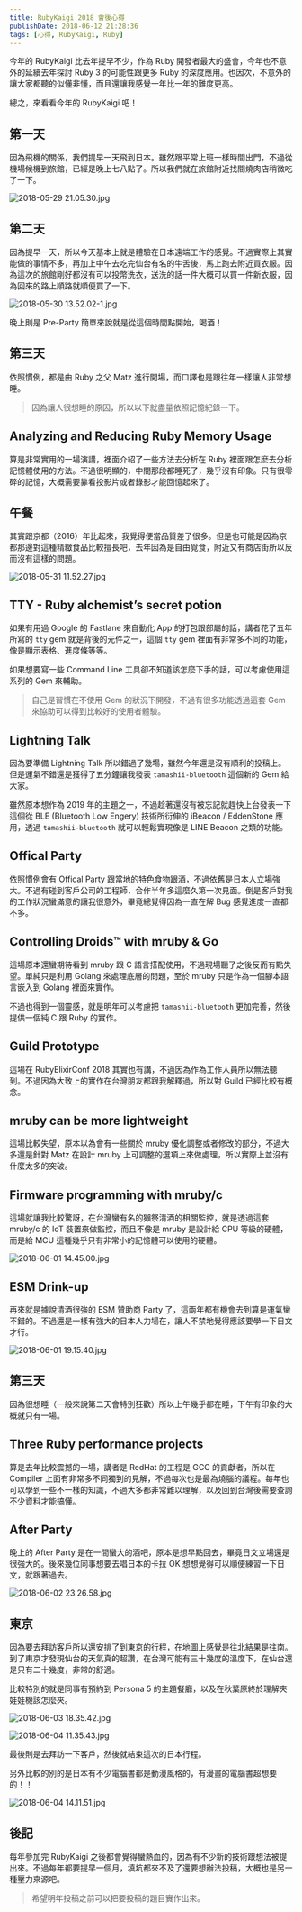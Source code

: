 ```yaml
---
title: RubyKaigi 2018 會後心得
publishDate: 2018-06-12 21:28:36
tags: [心得, RubyKaigi, Ruby]
---
```


今年的 RubyKaigi 比去年提早不少，作為 Ruby 開發者最大的盛會，今年也不意外的延續去年探討 Ruby 3 的可能性跟更多 Ruby 的深度應用。也因次，不意外的讓大家都聽的似懂非懂，而且還讓我感覺一年比一年的難度更高。

總之，來看看今年的 RubyKaigi 吧！

<!--more-->

## 第一天

因為飛機的關係，我們提早一天飛到日本。雖然跟平常上班一樣時間出門，不過從機場候機到旅館，已經是晚上七八點了。所以我們就在旅館附近找間燒肉店稍微吃了一下。

![2018-05-29 21.05.30.jpg](https://blog.frost.tw/images/the-rubykaigi-2018-experience/EE88DB6FB245BFAEC9D20ED81425CC10.jpg)

## 第二天

因為提早一天，所以今天基本上就是體驗在日本遠端工作的感覺。不過實際上其實能做的事情不多，再加上中午去吃完仙台有名的牛舌後，馬上跑去附近買衣服。因為這次的旅館剛好都沒有可以投幣洗衣，送洗的話一件大概可以買一件新衣服，因為回來的路上順路就順便買了一下。

![2018-05-30 13.52.02-1.jpg](https://blog.frost.tw/images/the-rubykaigi-2018-experience/95C6311914F56CD7F7A815208649A0CA.jpg)

晚上則是 Pre-Party 簡單來說就是從這個時間點開始，喝酒！

## 第三天

依照慣例，都是由 Ruby 之父 Matz 進行開場，而口譯也是跟往年一樣讓人非常想睡。

> 因為讓人很想睡的原因，所以以下就盡量依照記憶紀錄一下。

## Analyzing and Reducing Ruby Memory Usage

算是非常實用的一場演講，裡面介紹了一些方法去分析在 Ruby 裡面跟怎麽去分析記憶體使用的方法。不過很明顯的，中間那段都睡死了，幾乎沒有印象。只有很零碎的記憶，大概需要靠看投影片或者錄影才能回憶起來了。

## 午餐

其實跟京都（2016）年比起來，我覺得便當品質差了很多。但是也可能是因為京都那邊對這種精緻食品比較擅長吧，去年因為是自由覓食，附近又有商店街所以反而沒有這樣的問題。

![2018-05-31 11.52.27.jpg](https://blog.frost.tw/images/the-rubykaigi-2018-experience/10B903ACACBB43486711ACACFEFEA2FD.jpg)

## TTY - Ruby alchemist’s secret potion

如果有用過 Google 的 Fastlane 來自動化 App 的打包跟部屬的話，講者花了五年所寫的 `tty` gem 就是背後的元件之一，這個 `tty` gem 裡面有非常多不同的功能，像是顯示表格、進度條等等。

如果想要寫一些 Command Line 工具卻不知道該怎麼下手的話，可以考慮使用這系列的 Gem 來輔助。

> 自己是習慣在不使用 Gem 的狀況下開發，不過有很多功能透過這套 Gem 來協助可以得到比較好的使用者體驗。

## Lightning Talk

因為要準備 Lightning Talk 所以錯過了幾場，雖然今年還是沒有順利的投稿上。但是運氣不錯還是獲得了五分鐘讓我發表 `tamashii-bluetooth` 這個新的 Gem 給大家。

雖然原本想作為 2019 年的主題之一，不過趁著還沒有被忘記就趕快上台發表一下這個從 BLE (Bluetooth Low Engery) 技術所衍伸的 iBeacon / EddenStone 應用，透過 `tamashii-bluetooth` 就可以輕鬆實現像是 LINE Beacon 之類的功能。

## Offical Party

依照慣例會有 Offical Party 跟當地的特色食物跟酒，不過依舊是日本人立場強大。不過有碰到客戶公司的工程師，合作半年多這麼久第一次見面。倒是客戶對我的工作狀況蠻滿意的讓我很意外，畢竟總覺得因為一直在解 Bug 感覺進度一直都不多。

## Controlling Droids™ with mruby & Go

這場原本還蠻期待看到 mruby 跟 C 語言搭配使用，不過現場聽了之後反而有點失望。單純只是利用 Golang 來處理底層的問題，至於 mruby 只是作為一個腳本語言嵌入到 Golang 裡面來實作。

不過也得到一個靈感，就是明年可以考慮把 `tamashii-bluetooth` 更加完善，然後提供一個純 C 跟 Ruby 的實作。

## Guild Prototype

這場在 RubyElixirConf 2018 其實也有講，不過因為作為工作人員所以無法聽到。不過因為大致上的實作在台灣朋友都跟我解釋過，所以對 Guild 已經比較有概念。

## mruby can be more lightweight

這場比較失望，原本以為會有一些關於 mruby 優化調整或者修改的部分，不過大多還是針對 Matz 在設計 mruby 上可調整的選項上來做處理，所以實際上並沒有什麼太多的突破。

## Firmware programming with mruby/c

這場就讓我比較驚訝，在台灣蠻有名的獺祭清酒的相關監控，就是透過這套 mruby/c 的 IoT 裝置來做監控，而且不像是 mruby 是設計給 CPU 等級的硬體，而是給 MCU 這種幾乎只有非常小的記憶體可以使用的硬體。

![2018-06-01 14.45.00.jpg](https://blog.frost.tw/images/the-rubykaigi-2018-experience/13538EFCE8A9329EBB787B50C63CA73B.jpg)

## ESM Drink-up

再來就是據說清酒很強的 ESM 贊助商 Party 了，這兩年都有機會去到算是運氣蠻不錯的。不過還是一樣有強大的日本人力場在，讓人不禁地覺得應該要學一下日文才行。

![2018-06-01 19.15.40.jpg](https://blog.frost.tw/images/the-rubykaigi-2018-experience/DB871BE6142FE005F2C5170398539BBA.jpg)

## 第三天

因為很想睡（一般來說第二天會特別狂歡）所以上午幾乎都在睡，下午有印象的大概就只有一場。

## Three Ruby performance projects

算是去年比較震撼的一場，講者是 RedHat 的工程是 GCC 的貢獻者，所以在 Compiler 上面有非常多不同獨到的見解，不過每次也是最為燒腦的議程。每年也可以學到一些不一樣的知識，不過大多都非常難以理解，以及回到台灣後需要查詢不少資料才能搞懂。

## After Party

晚上的 After Party 是在一間蠻大的酒吧，原本是想早點回去，畢竟日文立場還是很強大的。後來幾位同事想要去唱日本的卡拉 OK 想想覺得可以順便練習一下日文，就跟著過去。

![2018-06-02 23.26.58.jpg](https://blog.frost.tw/images/the-rubykaigi-2018-experience/ED4E33737BF002BDF65739EAB77D58B5.jpg)

## 東京

因為要去拜訪客戶所以還安排了到東京的行程，在地圖上感覺是往北結果是往南。到了東京才發現仙台的天氣真的超讚，在台灣可能有三十幾度的溫度下，在仙台還是只有二十幾度，非常的舒適。

比較特別的就是同事有預約到 Persona 5 的主題餐廳，以及在秋葉原終於理解夾娃娃機該怎麼夾。

![2018-06-03 18.35.42.jpg](https://blog.frost.tw/images/the-rubykaigi-2018-experience/F87A7CB27AB13B8B604F16B071BA7CEC.jpg)

![2018-06-04 11.35.43.jpg](https://blog.frost.tw/images/the-rubykaigi-2018-experience/5C138CFC021AA9946D6907837313D5C8.jpg)

最後則是去拜訪一下客戶，然後就結束這次的日本行程。

另外比較的別的是日本有不少電腦書都是動漫風格的，有漫畫的電腦書超想要的！！

![2018-06-04 14.11.51.jpg](https://blog.frost.tw/images/the-rubykaigi-2018-experience/BEFCEC952C4A354900876931339F3EC0.jpg)

## 後記

每年參加完 RubyKaigi 之後都會覺得蠻熱血的，因為有不少新的技術跟想法被提出來。不過每年都要提早一個月，填坑都來不及了還要想辦法投稿，大概也是另一種壓力來源吧。

> 希望明年投稿之前可以把要投稿的題目實作出來。
